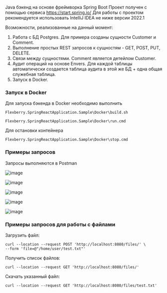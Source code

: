 Java бэкенд на основе фреймворка Spring Boot
Проект получен с помощью сервиса https://start.spring.io/
Для работы с проектом рекомендуется использовать IntelliJ IDEA не ниже версии 2022.1

Возможности, реализованные на данный момент:

1) Работа с БД Postgres. Для примера созданы сущности Customer и Comment.
2) Выполнение простых REST запросов к сущностям - GET, POST, PUT, DELETE.
3) Связи между сущностями. Comment является детейлом Customer.
4) Аудит операций на основе Envers. Для каждой таблицы автоматически создается таблица аудита в этой же БД + одна общая служебная таблица.
5) Запуск в Docker.

### Запуск в Docker

Для запуска бэкенда в Docker необходимо выполнить

`Flexberry.SpringReactApplication.Sample\Docker\build.sh`

`Flexberry.SpringReactApplication.Sample\Docker\run.cmd`

Для остановки контейнера

`Flexberry.SpringReactApplication.Sample\Docker\stop.cmd`

### Примеры запросов

Запросы выполняются в Postman

![image](https://user-images.githubusercontent.com/13151962/208077421-dc281e00-9ae4-4ddb-965a-de31fa31c441.png)


![image](https://user-images.githubusercontent.com/13151962/208077800-2ef45a9d-f697-4282-a433-1c195ea293d7.png)


![image](https://user-images.githubusercontent.com/13151962/208077968-88424ebc-3dc5-41c5-b424-52ee2c2f7c0c.png)


![image](https://user-images.githubusercontent.com/13151962/208078069-c59be0ca-9e67-42be-abc3-8a6e0f996fc6.png)


![image](https://user-images.githubusercontent.com/13151962/208078189-dbd020fa-22b3-491a-84ad-291f3e29dc52.png)

### Примеры запросов для работы с файлами

Загрузить файл:
```console
curl --location --request POST 'http://localhost:8080/files/' \
--form 'file=@"/home/user/test.txt"'
```

Получить список файлов:
```console
curl --location --request GET 'http://localhost:8080/files/'
```

Скачать указанный файл:
```console
curl --location --request GET 'http://localhost:8080/files/test.txt'
```